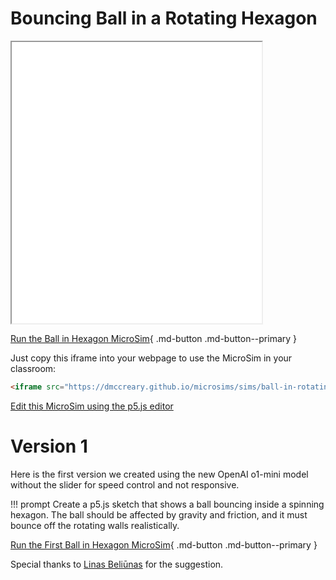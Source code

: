 # Bouncing Ball in a Rotating Hexagon

<iframe src="main-v2.html" height="450px" width="400px"></iframe>

[Run the Ball in Hexagon MicroSim](main-v2.html){ .md-button .md-button--primary }

Just copy this iframe into your webpage to use the MicroSim in your classroom:


```html
<iframe src="https://dmccreary.github.io/microsims/sims/ball-in-rotating-hexagon/main-v2.html" height="450px" width="400px"></iframe>
```

[Edit this MicroSim using the p5.js editor](https://editor.p5js.org/dmccreary/sketches/m2kjAAWMn)

<!--
![Image Name](./image.png){ width="400" }
-->

# Version 1

Here is the first version we created using the new OpenAI o1-mini model without the slider for speed control and not responsive.

!!! prompt
    Create a p5.js sketch that shows a ball bouncing inside a spinning hexagon. The ball should be affected by gravity and friction, and it must bounce off the rotating walls realistically.

[Run the First Ball in Hexagon MicroSim](main.html){ .md-button .md-button--primary }

Special thanks to [Linas Beliūnas](https://www.linkedin.com/in/linasbeliunas/) for the suggestion.
 